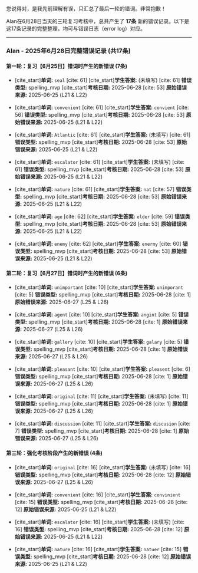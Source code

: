 您说得对，是我先前理解有误，只汇总了最后一轮的错词。非常抱歉！

Alan在6月28日当天的三轮复习考核中，总共产生了 **17条** 新的错误记录。以下是这17条记录的完整整理，均可与错误日志（error log）对应。

---

### **Alan - 2025年6月28日完整错误记录 (共17条)**

#### **第一轮：复习【6月25日】错词时产生的新错误 (7条)**
* [cite_start]**单词:** `seal` [cite: 61]
    [cite_start]**学生答案:** (未填写) [cite: 61]
    **错误类型:** spelling\_mvp
    [cite_start]**考核日期:** 2025-06-28 [cite: 53]
    **原始错误来源:** 2025-06-25 (L21 & L22)

* [cite_start]**单词:** `convenient` [cite: 61]
    [cite_start]**学生答案:** `convient` [cite: 56]
    **错误类型:** spelling\_mvp
    [cite_start]**考核日期:** 2025-06-28 [cite: 53]
    **原始错误来源:** 2025-06-25 (L21 & L22)

* [cite_start]**单词:** `Atlantic` [cite: 61]
    [cite_start]**学生答案:** (未填写) [cite: 61]
    **错误类型:** spelling\_mvp
    [cite_start]**考核日期:** 2025-06-28 [cite: 53]
    **原始错误来源:** 2025-06-25 (L21 & L22)

* [cite_start]**单词:** `escalator` [cite: 61]
    [cite_start]**学生答案:** (未填写) [cite: 61]
    **错误类型:** spelling\_mvp
    [cite_start]**考核日期:** 2025-06-28 [cite: 53]
    **原始错误来源:** 2025-06-25 (L21 & L22)

* [cite_start]**单词:** `nature` [cite: 61]
    [cite_start]**学生答案:** `nat` [cite: 57]
    **错误类型:** spelling\_mvp
    [cite_start]**考核日期:** 2025-06-28 [cite: 53]
    **原始错误来源:** 2025-06-25 (L21 & L22)

* [cite_start]**单词:** `age` [cite: 62]
    [cite_start]**学生答案:** `elder` [cite: 59]
    **错误类型:** spelling\_mvp
    [cite_start]**考核日期:** 2025-06-28 [cite: 53]
    **原始错误来源:** 2025-06-25 (L21 & L22)

* [cite_start]**单词:** `enemy` [cite: 62]
    [cite_start]**学生答案:** `enermy` [cite: 60]
    **错误类型:** spelling\_mvp
    [cite_start]**考核日期:** 2025-06-28 [cite: 53]
    **原始错误来源:** 2025-06-25 (L21 & L22)

#### **第二轮：复习【6月27日】错词时产生的新错误 (6条)**
* [cite_start]**单词:** `unimportant` [cite: 10]
    [cite_start]**学生答案:** `unimporant` [cite: 5]
    **错误类型:** spelling\_mvp
    [cite_start]**考核日期:** 2025-06-28 [cite: 1]
    **原始错误来源:** 2025-06-27 (L25 & L26)

* [cite_start]**单词:** `agent` [cite: 10]
    [cite_start]**学生答案:** `angint` [cite: 5]
    **错误类型:** spelling\_mvp
    [cite_start]**考核日期:** 2025-06-28 [cite: 1]
    **原始错误来源:** 2025-06-27 (L25 & L26)

* [cite_start]**单词:** `gallery` [cite: 10]
    [cite_start]**学生答案:** `galary` [cite: 5]
    **错误类型:** spelling\_mvp
    [cite_start]**考核日期:** 2025-06-28 [cite: 1]
    **原始错误来源:** 2025-06-27 (L25 & L26)

* [cite_start]**单词:** `pleasant` [cite: 10]
    [cite_start]**学生答案:** `pleasent` [cite: 6]
    **错误类型:** spelling\_mvp
    [cite_start]**考核日期:** 2025-06-28 [cite: 1]
    **原始错误来源:** 2025-06-27 (L25 & L26)

* [cite_start]**单词:** `original` [cite: 11]
    [cite_start]**学生答案:** (未填写) [cite: 11]
    **错误类型:** spelling\_mvp
    [cite_start]**考核日期:** 2025-06-28 [cite: 1]
    **原始错误来源:** 2025-06-27 (L25 & L26)

* [cite_start]**单词:** `discussion` [cite: 11]
    [cite_start]**学生答案:** `discusion` [cite: 7]
    **错误类型:** spelling\_mvp
    [cite_start]**考核日期:** 2025-06-28 [cite: 1]
    **原始错误来源:** 2025-06-27 (L25 & L26)

#### **第三轮：强化考核阶段产生的新错误 (4条)**
* [cite_start]**单词:** `original` [cite: 16]
    [cite_start]**学生答案:** (未填写) [cite: 16]
    **错误类型:** spelling\_mvp
    [cite_start]**考核日期:** 2025-06-28 [cite: 12]
    **原始错误来源:** 2025-06-27 (L25 & L26)

* [cite_start]**单词:** `convenient` [cite: 16]
    [cite_start]**学生答案:** `convinient` [cite: 15]
    **错误类型:** spelling\_mvp
    [cite_start]**考核日期:** 2025-06-28 [cite: 12]
    **原始错误来源:** 2025-06-25 (L21 & L22)

* [cite_start]**单词:** `escalator` [cite: 16]
    [cite_start]**学生答案:** (未填写) [cite: 16]
    **错误类型:** spelling\_mvp
    [cite_start]**考核日期:** 2025-06-28 [cite: 12]
    **原始错误来源:** 2025-06-25 (L21 & L22)

* [cite_start]**单词:** `nature` [cite: 16]
    [cite_start]**学生答案:** `natuer` [cite: 15]
    **错误类型:** spelling\_mvp
    [cite_start]**考核日期:** 2025-06-28 [cite: 12]
    **原始错误来源:** 2025-06-25 (L21 & L22)